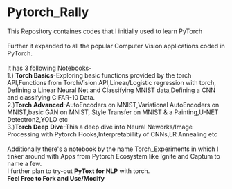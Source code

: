 # Pytorch_Rally
This Repository containes codes that I initially used to learn PyTorch \
\
Further it expanded to all the popular Computer Vision applications coded in PyTorch. \
\
It has 3 following Notebooks- \
1.) **Torch Basics**-Exploring basic functions provided by the torch API,Functions from TorchVision API,Linear/Logistic regression with torch, \
Defining a Linear Neural Net and Classifying MNIST data,Defining a CNN and classifying CIFAR-10 Data. \
2.)**Torch Advanced**-AutoEncoders on MNIST,Variational AutoEncoders on MNIST,basic GAN on MNIST, Style Transfer on MNIST & a Painting,U-NET Detectron2,YOLO etc \
3.)**Torch Deep Dive**-This a deep dive into Neural Neworks/Image Processing with Pytorch Hooks,Interpretabillity of CNNs,LR Annealing etc \
\
Additionally there's a notebook by the name Torch_Experiments in which I tinker around with Apps from Pytorch Ecosystem like Ignite and Captum to name a few.\
I further plan to try-out **PyText for NLP** with torch.\
**Feel Free to Fork and Use/Modify**
